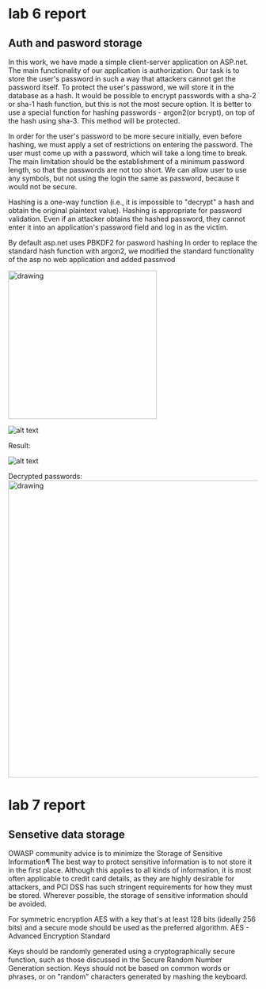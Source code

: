 # lab 6 report

## Auth and pasword storage

In this work, we have made a simple client-server application on ASP.net. The main functionality of our application is authorization. Our task is to store the user's password in such a way that attackers cannot get the password itself. To protect the user's password, we will store it in the database as a hash. It would be possible to encrypt passwords with a sha-2 or sha-1 hash function, but this is not the most secure option. It is better to use a special function for hashing passwords - argon2(or bcrypt), on top of the hash using sha-3. This method will be protected.

In order for the user's password to be more secure initially, even before hashing, we must apply a set of restrictions on entering the password. The user must come up with a password, which will take a long time to break. The main limitation should be the establishment of a minimum password length, so that the passwords are not too short.
We can allow user to use any symbols, but not using the login the same as password, because it would not be secure.

Hashing is a one-way function (i.e., it is impossible to "decrypt" a hash and obtain the original plaintext value). Hashing is appropriate for password validation. Even if an attacker obtains the hashed password, they cannot enter it into an application's password field and log in as the victim.

By default asp.net uses PBKDF2 for pasword hashing
In order to replace the standard hash function with argon2, we modified the standard functionality of the asp no web application and added passnvod

<img src="lab4/img/img1.png" alt="drawing" width="300"/>

![alt text](lab4/img/img3.png "Title")

Result: 

![alt text](lab4/img/img4.png "Title")

Decrypted passwords:
<img src="lab4/img/img5.png" alt="drawing" width="600"/>

# lab 7 report

## Sensetive data storage
OWASP community advice is to minimize the Storage of Sensitive Information¶
The best way to protect sensitive information is to not store it in the first place. Although this applies to all kinds of information, it is most often applicable to credit card details, as they are highly desirable for attackers, and PCI DSS has such stringent requirements for how they must be stored. Wherever possible, the storage of sensitive information should be avoided.

For symmetric encryption AES with a key that's at least 128 bits (ideally 256 bits) and a secure mode should be used as the preferred algorithm.
AES - Advanced Encryption Standard

Keys should be randomly generated using a cryptographically secure function, such as those discussed in the Secure Random Number Generation section. Keys should not be based on common words or phrases, or on "random" characters generated by mashing the keyboard.
